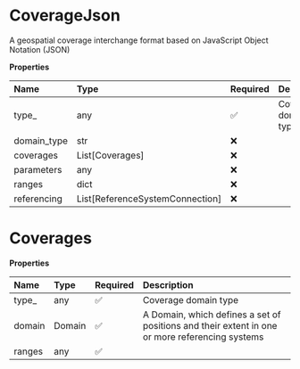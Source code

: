 # CoverageJson

A geospatial coverage interchange format based on JavaScript Object Notation (JSON)

**Properties**

| Name        | Type                            | Required | Description          |
| :---------- | :------------------------------ | :------- | :------------------- |
| type\_      | any                             | ✅       | Coverage domain type |
| domain_type | str                             | ❌       |                      |
| coverages   | List[Coverages]                 | ❌       |                      |
| parameters  | any                             | ❌       |                      |
| ranges      | dict                            | ❌       |                      |
| referencing | List[ReferenceSystemConnection] | ❌       |                      |

# Coverages

**Properties**

| Name   | Type   | Required | Description                                                                                    |
| :----- | :----- | :------- | :--------------------------------------------------------------------------------------------- |
| type\_ | any    | ✅       | Coverage domain type                                                                           |
| domain | Domain | ✅       | A Domain, which defines a set of positions and their extent in one or more referencing systems |
| ranges | any    | ✅       |                                                                                                |

<!-- This file was generated by liblab | https://liblab.com/ -->
